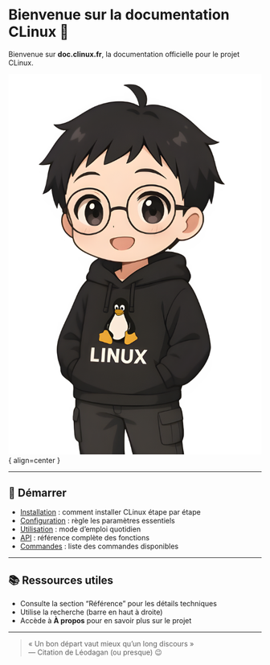 # Bienvenue sur la documentation CLinux 👋

Bienvenue sur **doc.clinux.fr**, la documentation officielle pour le projet CLinux.

![Sammy](_images/chibi-hoodie.png){ align=center }

---

## 🚀 Démarrer

- [Installation](guide/installation.md) : comment installer CLinux étape par étape  
- [Configuration](guide/configuration.md) : règle les paramètres essentiels  
- [Utilisation](guide/utilisation.md) : mode d’emploi quotidien  
- [API](reference/api.md) : référence complète des fonctions  
- [Commandes](reference/commandes.md) : liste des commandes disponibles  

---

## 📚 Ressources utiles

- Consulte la section “Référence” pour les détails techniques  
- Utilise la recherche (barre en haut à droite)  
- Accède à **À propos** pour en savoir plus sur le projet

---

> « Un bon départ vaut mieux qu’un long discours »  
> — Citation de Léodagan (ou presque) 😉